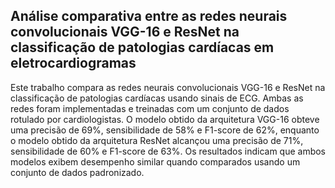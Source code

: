 ## Análise comparativa entre as redes neurais convolucionais VGG-16 e ResNet na classificação de patologias cardíacas em eletrocardiogramas

Este trabalho compara as redes neurais convolucionais VGG-16 e ResNet na classificação de patologias cardíacas usando sinais de ECG. Ambas as redes foram implementadas e treinadas com um conjunto de dados rotulado por cardiologistas. O modelo obtido da arquitetura VGG-16 obteve uma precisão de 69%, sensibilidade de 58% e F1-score de 62%, enquanto o modelo obtido da arquitetura ResNet alcançou uma precisão de 71%, sensibilidade de 60% e F1-score de 63%. Os resultados indicam que ambos modelos exibem desempenho similar quando comparados usando um conjunto de dados padronizado. 
